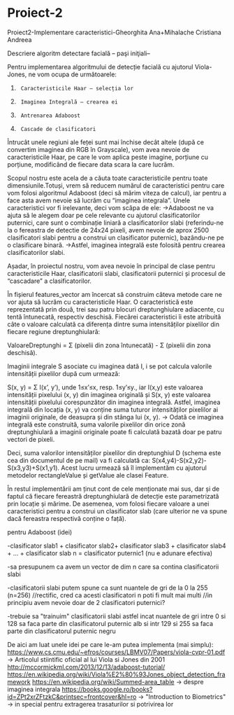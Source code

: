 # Proiect-2
Proiect2-Implementare caracteristici-Gheorghita Ana+Mihalache Cristiana Andreea

Descriere algoritm detectare facială
– paşi iniţiali–

Pentru implementarea algoritmului de detecție facială cu ajutorul Viola-Jones, ne vom ocupa de următoarele: 
 1. 	 Caracteristicile Haar – selecția lor 
 2. 	 Imaginea Integrală – crearea ei 
 3. 	 Antrenarea Adaboost 
 4. 	 Cascade de clasificatori 
                 
 Întrucât unele regiuni ale feței sunt mai închise decât altele (după ce convertim imaginea din RGB în Grayscale), 
 vom avea nevoie de caracteristicile Haar, pe care le vom aplica peste imagine, porțiune cu porțiune, 
 modificând de fiecare data scara la care lucrăm. 
 
 Scopul nostru este acela de a căuta toate caracteristicile pentru toate dimensiunile.Totuși, vrem să reducem numărul
 de caracteristici pentru care vom folosi algoritmul Adaboost (deci să mărim viteza de calcul), iar pentru a face asta 
 avem nevoie să lucrăm cu “imaginea integrala”. Unele caracteristici vor fi irelevante, deci vom scăpa de ele: 
 ->Adaboost ne va ajuta să le alegem doar pe cele relevante cu ajutorul clasificatorilor puternici, care sunt o combinație liniară 
 a clasificatorilor slabi (referindu-ne la o fereastra de detectie de 24x24 pixeli, avem nevoie de aprox 2500 clasificatori slabi 
 pentru a construi un clasificator puternic), bazându-ne pe o clasificare binară. 
 ->Astfel, imaginea integrală este folosită pentru crearea clasificatorilor slabi. 
        
Așadar, în proiectul nostru, vom avea nevoie în principal de clase pentru caracteristicile Haar, clasificatorii slabi, 
clasificatorii puternici și procesul de “cascadare” a clasificatorilor. 

În fișierul features_vector am încercat să construim câteva metode care ne vor ajuta să lucrăm cu caracteristicile Haar. 
O caracteristică este reprezentată prin două, trei sau patru blocuri dreptunghiulare adiacente, cu tentă întunecată, 
respectiv deschisă. Fiecărei caracteristici îi este atribuită câte o valoare calculată ca diferența dintre suma intensităților pixelilor 
din fiecare regiune dreptunghiulară:

ValoareDreptunghi = Σ (pixelii din zona întunecată) - Σ (pixelii din zona deschisă).

Imaginii integrale S asociate cu imaginea dată I, i se pot calcula valorile intensității pixelilor după cum urmează: 

S(x, y) = Σ I(x’, y’), unde 1≤x’≤x, resp. 1≤y’≤y., iar I(x,y) este valoarea intensității pixelului (x, y) din imaginea originală 
și S(x, y) este valoarea intensității pixelului corespunzător din imaginea integrală. 
Astfel, imaginea integrală din locația (x, y) va conține suma tuturor intensităților pixelilor ai imaginii originale, 
de deasupra și din stânga lui (x, y). -> Odată ce imaginea integrală este construită, suma valorile pixelilor din orice 
zonă dreptunghiulară a imaginii originale poate fi calculată bazată doar pe patru vectori de pixeli.
 
Deci, suma valorilor intensităților pixelilor din dreptunghiul D (schema este cea din documentul de pe mail) va fi calculată ca:
S(x4,y4)-S(x2,y2)-S(x3,y3)+S(x1,y1).
Acest lucru urmează să îl implementăm cu ajutorul metodelor rectangleValue și getValue ale clasei Feature. 

În restul implementării am ținut cont de cele menționate mai sus, dar și de faptul că fiecare fereastră dreptunghiulară de detecție 
este parametrizată prin locație și mărime.
De asemenea, vom folosi fiecare valoare a unei caracteristici pentru a construi un clasificator slab 
(care ulterior ne va spune dacă fereastra respectivă conține o față).

 
 
pentru Adaboost (idei)

-clasificator slab1 + clasificator slab2+ clasificator slab3 + clasificator slab4 + ... + clasificator slab n = clasificator puternic1
(nu e adunare efectiva)

-sa presupunem ca avem un vector de dim n care sa contina
clasificatorii slabi 

-clasificatorii slabi putem spune ca sunt nuantele de gri 
de la 0 la 255 (n=256)
//rectific, cred ca acesti clasificatori n poti fi mult
mai multi
//in principiu avem nevoie doar de 2 clasificatori
puternici?

-trebuie sa "trainuim" clasificatorii slabi astfel incat
nuantele de gri intre 0 si 128 sa faca parte din 
clasificatorul puternic alb si intr 129 si 255 sa faca
parte din clasificatorul puternic negru

De aici am luat unele idei pe care le-am putea implementa (mai simplu):
https://www.cs.cmu.edu/~efros/courses/LBMV07/Papers/viola-cvpr-01.pdf -> Articolul stiintific oficial al lui Viola si Jones din 2001
http://mccormickml.com/2013/12/13/adaboost-tutorial/
https://en.wikipedia.org/wiki/Viola%E2%80%93Jones_object_detection_framework
https://en.wikipedia.org/wiki/Summed-area_table -> despre imaginea integrala
https://books.google.ro/books?id=ZPt2xrZFtzkC&printsec=frontcover&hl=ro -> "Introduction to Biometrics" -> in special pentru extragerea trasaturilor si potrivirea lor


